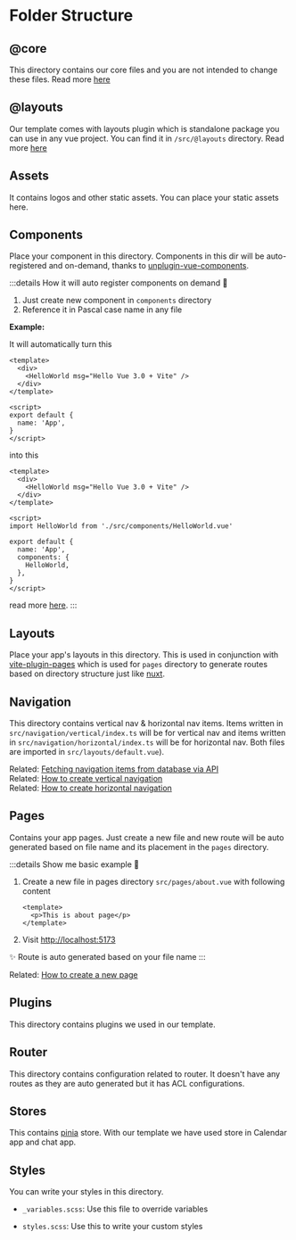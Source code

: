 # Folder Structure

## @core

This directory contains our core files and you are not intended to change these files.
Read more [here](./core/)

## @layouts

Our template comes with layouts plugin which is standalone package you can use in any vue project. You can find it in `/src/@layouts` directory. Read more [here](./layouts/)

## Assets

It contains logos and other static assets. You can place your static assets here.

## Components

Place your component in this directory. Components in this dir will be auto-registered and on-demand, thanks to [unplugin-vue-components](https://github.com/antfu/unplugin-vue-components).

:::details How it will auto register components on demand 🤯

1. Just create new component in `components` directory
2. Reference it in Pascal case name in any file

**Example:**

It will automatically turn this

```vue
<template>
  <div>
    <HelloWorld msg="Hello Vue 3.0 + Vite" />
  </div>
</template>

<script>
export default {
  name: 'App',
}
</script>
```

into this

```vue
<template>
  <div>
    <HelloWorld msg="Hello Vue 3.0 + Vite" />
  </div>
</template>

<script>
import HelloWorld from './src/components/HelloWorld.vue'

export default {
  name: 'App',
  components: {
    HelloWorld,
  },
}
</script>
```

read more [here](https://github.com/antfu/unplugin-vue-components).
:::

## Layouts

Place your app's layouts in this directory. This is used in conjunction with [vite-plugin-pages](https://github.com/hannoeru/vite-plugin-pages) which is used for `pages` directory to generate routes based on directory structure just like [nuxt](https://nuxtjs.org/).

## Navigation

This directory contains vertical nav & horizontal nav items. Items written in `src/navigation/vertical/index.ts` will be for vertical nav and items written in `src/navigation/horizontal/index.ts` will be for horizontal nav. Both files are imported in `src/layouts/default.vue`).

Related: [Fetching navigation items from database via API](#) <br>
Related: [How to create vertical navigation](#) <br>
Related: [How to create horizontal navigation](#)

## Pages

Contains your app pages. Just create a new file and new route will be auto generated based on file name and its placement in the `pages` directory.

:::details Show me basic example 👀

1. Create a new file in pages directory `src/pages/about.vue` with following content

   ```vue
   <template>
     <p>This is about page</p>
   </template>
   ```

2. Visit <http://localhost:5173>

✨ Route is auto generated based on your file name
:::

Related: [How to create a new page](/guide/how-to-create-a-new-page.html#creating-about-page)

## Plugins

This directory contains plugins we used in our template.

## Router

This directory contains configuration related to router. It doesn't have any routes as they are auto generated but it has ACL configurations.

## Stores

This contains [pinia](https://pinia.esm.dev/) store. With our template we have used store in Calendar app and chat app.

## Styles

You can write your styles in this directory.

- `_variables.scss`: Use this file to override variables

- `styles.scss`: Use this to write your custom styles
